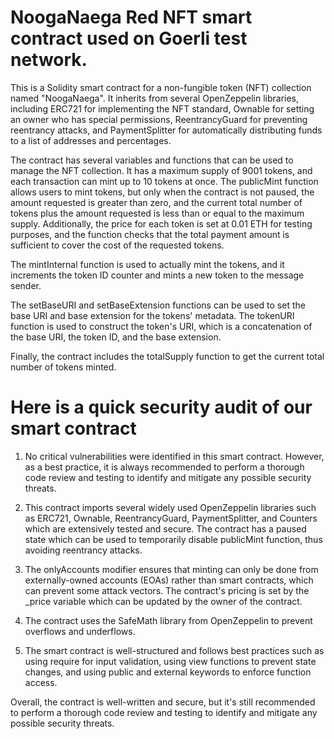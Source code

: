 # NoogaNaega Red NFT smart contract used on Goerli test network.

This is a Solidity smart contract for a non-fungible token (NFT) collection named "NoogaNaega". It inherits from several OpenZeppelin libraries, including ERC721 for implementing the NFT standard, Ownable for setting an owner who has special permissions, ReentrancyGuard for preventing reentrancy attacks, and PaymentSplitter for automatically distributing funds to a list of addresses and percentages.

The contract has several variables and functions that can be used to manage the NFT collection. It has a maximum supply of 9001 tokens, and each transaction can mint up to 10 tokens at once. The publicMint function allows users to mint tokens, but only when the contract is not paused, the amount requested is greater than zero, and the current total number of tokens plus the amount requested is less than or equal to the maximum supply. Additionally, the price for each token is set at 0.01 ETH for testing purposes, and the function checks that the total payment amount is sufficient to cover the cost of the requested tokens.

The mintInternal function is used to actually mint the tokens, and it increments the token ID counter and mints a new token to the message sender.

The setBaseURI and setBaseExtension functions can be used to set the base URI and base extension for the tokens' metadata. The tokenURI function is used to construct the token's URI, which is a concatenation of the base URI, the token ID, and the base extension.

Finally, the contract includes the totalSupply function to get the current total number of tokens minted.


# Here is a quick security audit of our smart contract

1. No critical vulnerabilities were identified in this smart contract. However, as a best practice, it is always recommended to perform a thorough code review and testing to identify and mitigate any possible security threats.

2. This contract imports several widely used OpenZeppelin libraries such as ERC721, Ownable, ReentrancyGuard, PaymentSplitter, and Counters which are extensively tested and secure.
The contract has a paused state which can be used to temporarily disable publicMint function, thus avoiding reentrancy attacks.

3. The onlyAccounts modifier ensures that minting can only be done from externally-owned accounts (EOAs) rather than smart contracts, which can prevent some attack vectors.
The contract's pricing is set by the _price variable which can be updated by the owner of the contract.

4. The contract uses the SafeMath library from OpenZeppelin to prevent overflows and underflows.

5. The smart contract is well-structured and follows best practices such as using require for input validation, using view functions to prevent state changes, and using public and external keywords to enforce function access.

Overall, the contract is well-written and secure, but it's still recommended to perform a thorough code review and testing to identify and mitigate any possible security threats.


